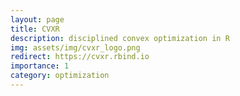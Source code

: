 ```yaml
---
layout: page
title: CVXR
description: disciplined convex optimization in R
img: assets/img/cvxr_logo.png
redirect: https://cvxr.rbind.io
importance: 1
category: optimization
---
```

